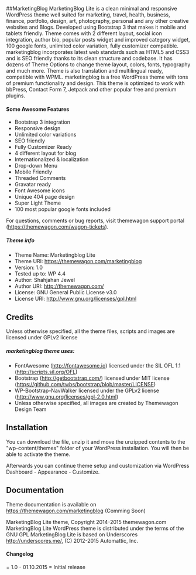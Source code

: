 ##MarketingBlog
MarketingBlog Lite is a clean minimal and responsive WordPress theme well suited for marketing, travel, health, business, finance, portfolio, design, art, photography, personal and any other creative websites and Blogs. Developed using Bootstrap 3 that makes it mobile and tablets friendly. Theme comes with 2 different layout, social icon integration, author bio, popular posts widget and improved category widget, 100 google fonts, unlimited color variation, fully customizer compatible. marketingblog incorporates latest web standards such as HTML5 and CSS3 and is SEO friendly thanks to its clean structure and codebase. It has dozens of Theme Options to change theme layout, colors, fonts, typography and much more. Theme is also translation and multilingual ready, compatible with WPML. marketingblog is a free WordPress theme with tons of premium functionality and design. This theme is optimized to work with bbPress, Contact Form 7, Jetpack and other popular free and premium plugins.
#### Some Awesome Features
* Bootstrap 3 integration
* Responsive design
* Unlimited color variations
* SEO friendly
* Fully Customizer Ready
* 4 different layout for blog
* Internationalized & localization
* Drop-down Menu
* Mobile Friendly
* Threaded Comments
* Gravatar ready
* Font Awesome icons
* Unique 404 page design
* Super Light Theme
* 100 most popular google fonts included

For questions, comments or bug reports, visit themewagon support portal (https://themewagon.com/wagon-tickets).

##### Theme info
- Theme Name: Marketingblog Lite
- Theme URI: https://themewagon.com/marketingblog
- Version: 1.0
- Tested up to: WP 4.4
- Author: Shahjahan Jewel
- Author URI: http://themewagon.com/
- License: GNU General Public License v3.0
- License URI: http://www.gnu.org/licenses/gpl.html

## Credits
Unless otherwise specified, all the theme files, scripts and images are licensed under GPLv2 license

##### marketingblog theme uses:
* FontAwesome (http://fontawesome.io) licensed under the SIL OFL 1.1 (http://scripts.sil.org/OFL)
* Bootstrap (http://getbootstrap.com/) licensed under MIT license (https://github.com/twbs/bootstrap/blob/master/LICENSE)
* WP-Bootstrap-NavWalker licensed under the GPLv2 license (http://www.gnu.org/licenses/gpl-2.0.html)
* Unless otherwise specified, all images are created by Themewagon Design Team


## Installation
You can download the file, unzip it and move the unzipped contents to the "wp-content/themes" folder of your WordPress installation. You will then be able to activate the theme.

Afterwards you can continue theme setup and customization via WordPress Dashboard - Appearance - Customize.


## Documentation

Theme documentation is available on https://themewagon.com/marketingblog (Comming Soon)

MarketingBlog Lite theme, Copyright 2014-2015 themewagon.com
MarketingBlog Lite WordPress theme is distributed under the terms of the GNU GPL
MarketingBlog Lite is based on Underscores http://underscores.me/, (C) 2012-2015 Automattic, Inc.


#### Changelog

= 1.0 - 01.10.2015 =
Initial release
